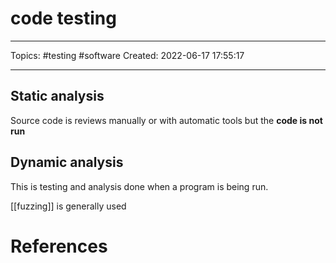 # code testing
---
Topics: #testing #software
Created: 2022-06-17 17:55:17

---

## Static analysis

Source code is reviews manually or with automatic tools but the **code is not run**

## Dynamic analysis

This is testing and analysis done when a program is being run.

[[fuzzing]] is generally used

# References
